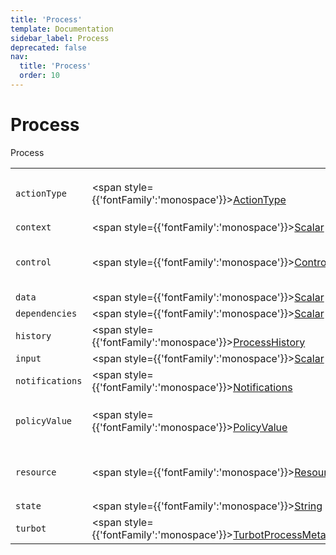 ```yaml
---
title: 'Process'
template: Documentation
sidebar_label: Process
deprecated: false
nav:
  title: 'Process'
  order: 10
---
```


# Process

<div style={{'fontFamily':'monospace'}}><span style={{'fontSize':'1.5rem','fontWeight':500}}>Process</span></div>





| | | |
| -- | -- | -- |
| `actionType` | <span style={{'fontFamily':'monospace'}}><a href="/guardrails/docs/reference/graphql/object/ActionType">ActionType</a></span> | The `actionType` for this `Process`. |
| `context` | <span style={{'fontFamily':'monospace'}}><a href="/guardrails/docs/reference/graphql/scalar/Scalar">Scalar</a></span> |  |
| `control` | <span style={{'fontFamily':'monospace'}}><a href="/guardrails/docs/reference/graphql/object/Control">Control</a></span> | The `control` for this `Process`. |
| `data` | <span style={{'fontFamily':'monospace'}}><a href="/guardrails/docs/reference/graphql/scalar/Scalar">Scalar</a></span> |  |
| `dependencies` | <span style={{'fontFamily':'monospace'}}><a href="/guardrails/docs/reference/graphql/scalar/Scalar">Scalar</a></span> |  |
| `history` | <span style={{'fontFamily':'monospace'}}><a href="/guardrails/docs/reference/graphql/object/ProcessHistory">ProcessHistory</a></span> |  |
| `input` | <span style={{'fontFamily':'monospace'}}><a href="/guardrails/docs/reference/graphql/scalar/Scalar">Scalar</a></span> |  |
| `notifications` | <span style={{'fontFamily':'monospace'}}><a href="/guardrails/docs/reference/graphql/object/Notifications">Notifications</a></span> |  |
| `policyValue` | <span style={{'fontFamily':'monospace'}}><a href="/guardrails/docs/reference/graphql/object/PolicyValue">PolicyValue</a></span> | The `policyValue` for this `Process`. |
| `resource` | <span style={{'fontFamily':'monospace'}}><a href="/guardrails/docs/reference/graphql/object/Resource">Resource</a></span> | The `resource` for this `Process`. |
| `state` | <span style={{'fontFamily':'monospace'}}><a href="/guardrails/docs/reference/graphql/scalar/String">String</a></span> |  |
| `turbot` | <span style={{'fontFamily':'monospace'}}><a href="/guardrails/docs/reference/graphql/object/TurbotProcessMetadata">TurbotProcessMetadata</a></span> |  |